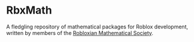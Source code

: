 # RbxMath

A fledgling repository of mathematical packages for Roblox development, written by members of the [Robloxian Mathematical Society](https://rbxmath.org/).
